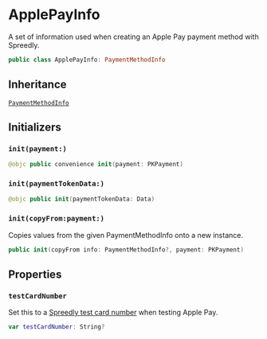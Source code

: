 # ApplePayInfo

A set of information used when creating an Apple Pay payment method with Spreedly.

``` swift
public class ApplePayInfo: PaymentMethodInfo
```

## Inheritance

[`PaymentMethodInfo`](/reference/ios/PaymentMethodInfo)

## Initializers

### `init(payment:)`

``` swift
@objc public convenience init(payment: PKPayment)
```

### `init(paymentTokenData:)`

``` swift
@objc public init(paymentTokenData: Data)
```

### `init(copyFrom:payment:)`

Copies values from the given PaymentMethodInfo onto a new instance.

``` swift
public init(copyFrom info: PaymentMethodInfo?, payment: PKPayment)
```

## Properties

### `testCardNumber`

Set this to a [Spreedly test card number](https:​//docs.spreedly.com/reference/test-data/#credit-cards) when
testing Apple Pay.

``` swift
var testCardNumber: String?
```
